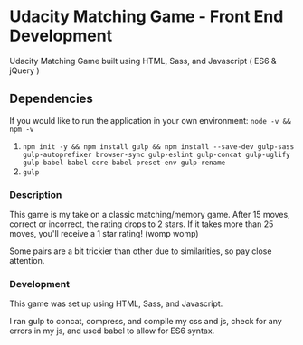 # Udacity Matching Game - Front End Development
Udacity Matching Game built using HTML, Sass, and Javascript ( ES6 &amp; jQuery )

## Dependencies
If you would like to run the application in your own environment:
`node -v && npm -v`

1. `npm init -y && npm install gulp && npm install --save-dev gulp-sass gulp-autoprefixer browser-sync gulp-eslint gulp-concat gulp-uglify gulp-babel babel-core babel-preset-env gulp-rename`
2. `gulp`

### Description
This game is my take on a classic matching/memory game. After 15 moves, correct or incorrect, the rating drops to 2 stars. If it takes more than 25 moves, you'll receive a 1 star rating! (womp womp)

Some pairs are a bit trickier than other due to similarities, so pay close attention.

### Development
This game was set up using HTML, Sass, and Javascript.

I ran gulp to concat, compress, and compile my css and js, check for any errors in my js, and used babel to allow for ES6 syntax.
